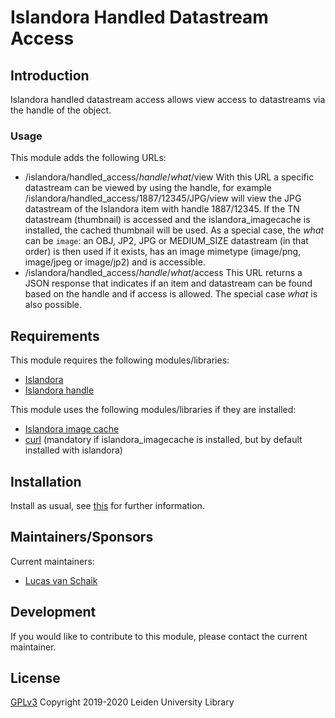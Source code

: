 # Islandora Handled Datastream Access

## Introduction

Islandora handled datastream access allows view access to datastreams via the handle of the object.

### Usage

This module adds the following URLs:

* /islandora/handled_access/_handle_/_what_/view
  With this URL a specific datastream can be viewed by using the handle, for example /islandora/handled_access/1887/12345/JPG/view
  will view the JPG datastream of the Islandora item with handle 1887/12345.
  If the TN datastream (thumbnail) is accessed and the islandora_imagecache is installed, the cached thumbnail will be used.
  As a special case, the _what_ can be ```image```: an OBJ, JP2, JPG or MEDIUM_SIZE datastream (in that order) is then used if
  it exists, has an image mimetype (image/png, image/jpeg or image/jp2) and is accessible.
* /islandora/handled_access/_handle_/_what_/access
  This URL returns a JSON response that indicates if an item and datastream can be found based on the handle and if access is
  allowed. The special case _what_ is also possible.

## Requirements

This module requires the following modules/libraries:

* [Islandora](https://github.com/islandora/islandora)
* [Islandora handle](https://github.com/discoverygarden/islandora_handle)

This module uses the following modules/libraries if they are installed:

* [Islandora image cache](https://github.com/discoverygarden/islandora_imagecache)
* [curl](https://github.com/curl) (mandatory if islandora_imagecache is installed, but by default installed with islandora)

## Installation
 
Install as usual, see [this](https://drupal.org/documentation/install/modules-themes/modules-7) for further information.

## Maintainers/Sponsors

Current maintainers:

* [Lucas van Schaik](https://github.com/lucasvanschaik)

## Development

If you would like to contribute to this module, please contact the current maintainer.


## License

[GPLv3](LICENSE.txt)
Copyright 2019-2020 Leiden University Library

